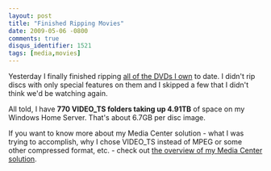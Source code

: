 ```yaml
---
layout: post
title: "Finished Ripping Movies"
date: 2009-05-06 -0800
comments: true
disqus_identifier: 1521
tags: [media,movies]
---
```

Yesterday I finally finished ripping [all of the DVDs I
own](http://www.invelos.com/dvdcollection.aspx/tillig) to date. I didn't
rip discs with only special features on them and I skipped a few that I
didn't think we'd be watching again.

All told, I have **770 VIDEO\_TS folders taking up 4.91TB** of space on
my Windows Home Server. That's about 6.7GB per disc image.

If you want to know more about my Media Center solution - what I was
trying to accomplish, why I chose VIDEO\_TS instead of MPEG or some
other compressed format, etc. - check out [the overview of my Media
Center
solution](/archive/2008/09/30/overview-of-my-media-center-solution.aspx).

